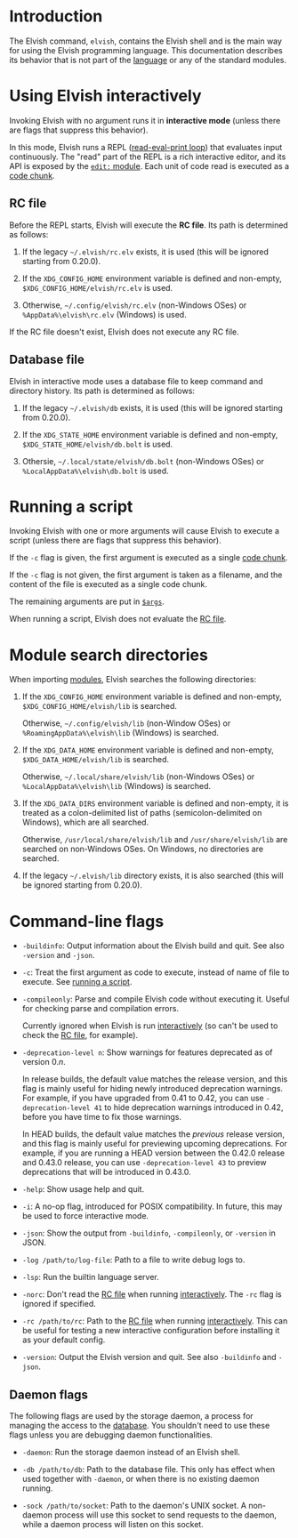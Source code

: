 <!-- toc number-sections -->

# Introduction

The Elvish command, `elvish`, contains the Elvish shell and is the main way for
using the Elvish programming language. This documentation describes its behavior
that is not part of the [language](language.html) or any of the standard
modules.

# Using Elvish interactively

Invoking Elvish with no argument runs it in **interactive mode** (unless there
are flags that suppress this behavior).

In this mode, Elvish runs a REPL
([read-eval-print loop](https://en.wikipedia.org/wiki/Read–eval–print_loop))
that evaluates input continuously. The "read" part of the REPL is a rich
interactive editor, and its API is exposed by the [`edit:` module](edit.html).
Each unit of code read is executed as a [code chunk](language.html#code-chunk).

## RC file

Before the REPL starts, Elvish will execute the **RC file**. Its path is
determined as follows:

1.  If the legacy `~/.elvish/rc.elv` exists, it is used (this will be ignored
    starting from 0.20.0).

2.  If the `XDG_CONFIG_HOME` environment variable is defined and non-empty,
    `$XDG_CONFIG_HOME/elvish/rc.elv` is used.

3.  Otherwise, `~/.config/elvish/rc.elv` (non-Windows OSes) or
    `%AppData%\elvish\rc.elv` (Windows) is used.

If the RC file doesn't exist, Elvish does not execute any RC file.

## Database file

Elvish in interactive mode uses a database file to keep command and directory
history. Its path is determined as follows:

1.  If the legacy `~/.elvish/db` exists, it is used (this will be ignored
    starting from 0.20.0).

2.  If the `XDG_STATE_HOME` environment variable is defined and non-empty,
    `$XDG_STATE_HOME/elvish/db.bolt` is used.

3.  Othersie, `~/.local/state/elvish/db.bolt` (non-Windows OSes) or
    `%LocalAppData%\elvish\db.bolt` is used.

# Running a script

Invoking Elvish with one or more arguments will cause Elvish to execute a script
(unless there are flags that suppress this behavior).

If the `-c` flag is given, the first argument is executed as a single
[code chunk](language.html#code-chunk).

If the `-c` flag is not given, the first argument is taken as a filename, and
the content of the file is executed as a single code chunk.

The remaining arguments are put in [`$args`](builtin.html#args).

When running a script, Elvish does not evaluate the [RC file](#rc-file).

# Module search directories

When importing [modules](language.html#modules), Elvish searches the following
directories:

1.  If the `XDG_CONFIG_HOME` environment variable is defined and non-empty,
    `$XDG_CONFIG_HOME/elvish/lib` is searched.

    Otherwise, `~/.config/elvish/lib` (non-Window OSes) or
    `%RoamingAppData%\elvish\lib` (Windows) is searched.

2.  If the `XDG_DATA_HOME` environment variable is defined and non-empty,
    `$XDG_DATA_HOME/elvish/lib` is searched.

    Otherwise, `~/.local/share/elvish/lib` (non-Windows OSes) or
    `%LocalAppData%\elvish\lib` (Windows) is searched.

3.  If the `XDG_DATA_DIRS` environment variable is defined and non-empty, it is
    treated as a colon-delimited list of paths (semicolon-delimited on Windows),
    which are all searched.

    Otherwise, `/usr/local/share/elvish/lib` and `/usr/share/elvish/lib` are
    searched on non-Windows OSes. On Windows, no directories are searched.

4.  If the legacy `~/.elvish/lib` directory exists, it is also searched (this
    will be ignored starting from 0.20.0).

# Command-line flags

-   `-buildinfo`: Output information about the Elvish build and quit. See also
    `-version` and `-json`.

-   `-c`: Treat the first argument as code to execute, instead of name of file
    to execute. See [running a script](#running-a-script).

-   `-compileonly`: Parse and compile Elvish code without executing it. Useful
    for checking parse and compilation errors.

    Currently ignored when Elvish is run
    [interactively](#using-elvish-interactively) (so can't be used to check the
    [RC file](#rc-file), for example).

-   `-deprecation-level n`: Show warnings for features deprecated as of
    version 0._n_.

    In release builds, the default value matches the release version, and this
    flag is mainly useful for hiding newly introduced deprecation warnings. For
    example, if you have upgraded from 0.41 to 0.42, you can use
    `-deprecation-level 41` to hide deprecation warnings introduced in 0.42,
    before you have time to fix those warnings.

    In HEAD builds, the default value matches the _previous_ release version,
    and this flag is mainly useful for previewing upcoming deprecations. For
    example, if you are running a HEAD version between the 0.42.0 release and
    0.43.0 release, you can use `-deprecation-level 43` to preview deprecations
    that will be introduced in 0.43.0.

-   `-help`: Show usage help and quit.

-   `-i`: A no-op flag, introduced for POSIX compatibility. In future, this may
    be used to force interactive mode.

-   `-json`: Show the output from `-buildinfo`, `-compileonly`, or `-version` in
    JSON.

-   `-log /path/to/log-file`: Path to a file to write debug logs to.

-   `-lsp`: Run the builtin language server.

-   `-norc`: Don't read the [RC file](#rc-file) when running
    [interactively](#using-elvish-interactively). The `-rc` flag is ignored if
    specified.

-   `-rc /path/to/rc`: Path to the [RC file](#rc-file) when running
    [interactively](#using-elvish-interactively). This can be useful for testing
    a new interactive configuration before installing it as your default config.

-   `-version`: Output the Elvish version and quit. See also `-buildinfo` and
    `-json`.

## Daemon flags

The following flags are used by the storage daemon, a process for managing the
access to the [database](#database-file). You shouldn't need to use these flags
unless you are debugging daemon functionalities.

-   `-daemon`: Run the storage daemon instead of an Elvish shell.

-   `-db /path/to/db`: Path to the database file. This only has effect when used
    together with `-daemon`, or when there is no existing daemon running.

-   `-sock /path/to/socket`: Path to the daemon's UNIX socket. A non-daemon
    process will use this socket to send requests to the daemon, while a daemon
    process will listen on this socket.
